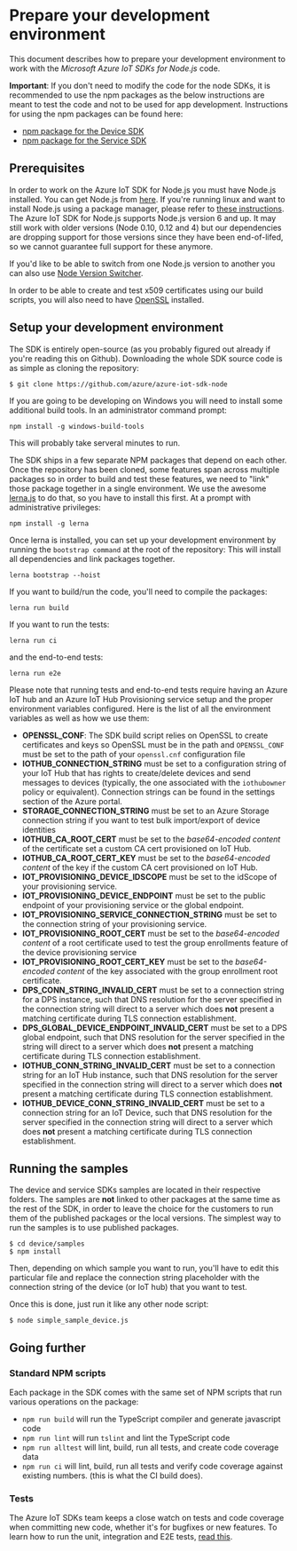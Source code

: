 # Prepare your development environment

This document describes how to prepare your development environment to work with the *Microsoft Azure IoT SDKs for Node.js* code.

**Important**: If you don't need to modify the code for the node SDKs, it is recommended to use the npm packages as the below instructions are meant to test the code and not to be used for app development.
Instructions for using the npm packages can be found here:
   * [npm package for the Device SDK](../device/core/readme.md)
   * [npm package for the Service SDK](../service/readme.md)

## Prerequisites

In order to work on the Azure IoT SDK for Node.js you must have Node.js installed. You can get Node.js from [here][node-download]. If you're running linux and want to install Node.js using a package manager, please refer to [these instructions][node-linux]. The Azure IoT SDK for Node.js supports Node.js version 6 and up. It may still work with older versions (Node 0.10, 0.12 and 4) but our dependencies are dropping support for those versions since they have been end-of-lifed, so we cannot guarantee full support for these anymore.

If you'd like to be able to switch from one Node.js version to another you can also use [Node Version Switcher][nvs].

In order to be able to create and test x509 certificates using our build scripts, you will also need to have [OpenSSL][openssl] installed.

<a name="devenv"/>

## Setup your development environment

The SDK is entirely open-source (as you probably figured out already if you're reading this on Github). Downloading the whole SDK source code is as simple as cloning the repository:

```
$ git clone https://github.com/azure/azure-iot-sdk-node
```

If you are going to be developing on Windows you will need to install some additional build tools.  In an administrator command prompt:

```
npm install -g windows-build-tools
```

This will probably take serveral minutes to run.

The SDK ships in a few separate NPM packages that depend on each other. Once the repository has been cloned, some features span across multiple packages so in order to build and test these features, we need to "link" those package together in a single environment. We use the awesome [lerna.js](https://lernajs.io) to do that, so you have to install this first.  At a prompt with administrative privileges:

```
npm install -g lerna
```

Once lerna is installed, you can set up your development environment by running the `bootstrap command` at the root of the repository: This will install all dependencies and link packages together.

```
lerna bootstrap --hoist
```

If you want to build/run the code, you'll need to compile the packages:

```
lerna run build
```

If you want to run the tests:

```
lerna run ci
```

and the end-to-end tests:

```
lerna run e2e
```

Please note that running tests and end-to-end tests require having an Azure IoT hub and an Azure IoT Hub Provisioning service setup and the proper environment variables configured. Here is the list of all the environment variables as well as how we use them:

- **OPENSSL_CONF**: The SDK build script relies on OpenSSL to create certificates and keys so OpenSSL must be in the path and `OPENSSL_CONF` must be set to the path of your `openssl.cnf` configuration file
- **IOTHUB_CONNECTION_STRING** must be set to a configuration string of your IoT Hub that has rights to create/delete devices and send messages to devices (typically, the one associated with the `iothubowner` policy or equivalent). Connection strings can be found in the settings section of the Azure portal.
- **STORAGE_CONNECTION_STRING** must be set to an Azure Storage connection string if you want to test bulk import/export of device identities
- **IOTHUB_CA_ROOT_CERT** must be set to the *base64-encoded content* of the certificate set a custom CA cert provisioned on IoT Hub.
- **IOTHUB_CA_ROOT_CERT_KEY** must be set to the *base64-encoded content* of the key if the custom CA cert provisioned on IoT Hub.
- **IOT_PROVISIONING_DEVICE_IDSCOPE** must be set to the idScope of your provisioning service.
- **IOT_PROVISIONING_DEVICE_ENDPOINT** must be set to the public endpoint of your provisioning service or the global endpoint.
- **IOT_PROVISIONING_SERVICE_CONNECTION_STRING** must be set to the connection string of your provisioning service.
- **IOT_PROVISIONING_ROOT_CERT** must be set to the *base64-encoded content* of a root certificate used to test the group enrollments feature of the device provisioning service
- **IOT_PROVISIONING_ROOT_CERT_KEY** must be set to the *base64-encoded content* of the key associated with the group enrollment root certificate.
- **DPS_CONN_STRING_INVALID_CERT** must be set to a connection string for a DPS instance, such that DNS resolution for the server specified in the connection string will direct to a server which does **not** present a matching certificate during TLS connection establishment.
- **DPS_GLOBAL_DEVICE_ENDPOINT_INVALID_CERT** must be set to a DPS global endpoint, such that DNS resolution for the server specified in the string will direct to a server which does **not** present a matching certificate during TLS connection establishment.
- **IOTHUB_CONN_STRING_INVALID_CERT** must be set to a connection string for an IoT Hub instance, such that DNS resolution for the server specified in the connection string will direct to a server which does **not** present a matching certificate during TLS connection establishment.
- **IOTHUB_DEVICE_CONN_STRING_INVALID_CERT** must be set to a connection string for an IoT Device, such that DNS resolution for the server specified in the connection string will direct to a server which does **not** present a matching certificate during TLS connection establishment.


## Running the samples

The device and service SDKs samples are located in their respective folders. The samples are **not** linked to other packages at the same time as the rest of the SDK, in order to leave the choice for the customers to run them of the published packages or the local versions. The simplest way to run the samples is to use published packages.

```
$ cd device/samples
$ npm install
```

Then, depending on which sample you want to run, you'll have to edit this particular file and replace the connection string placeholder with the connection string of the device (or IoT hub) that you want to test.

Once this is done, just run it like any other node script:

```
$ node simple_sample_device.js
```

## Going further

### Standard NPM scripts

Each package in the SDK comes with the same set of NPM scripts that run various operations on the package:
* `npm run build` will run the TypeScript compiler and generate javascript code
* `npm run lint` will run `tslint` and lint the TypeScript code
* `npm run alltest` will lint, build, run all tests, and create code coverage data
* `npm run ci` will lint, build, run all tests and verify code coverage against existing numbers. (this is what the CI build does).

### Tests

The Azure IoT SDKs team keeps a close watch on tests and code coverage when committing new code, whether it's for bugfixes or new features.
To learn how to run the unit, integration and E2E tests, [read this](./node-tests.md).

[node-download]: https://nodejs.org/en/download/
[node-linux]: https://nodejs.org/en/download/package-manager/
[nvs]: https://github.com/jasongin/nvs
[openssl]: https://www.openssl.org/
